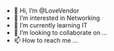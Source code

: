 - 👋 Hi, I’m @LoveVendor
- 👀 I’m interested in Networking
- 🌱 I’m currently learning IT
- 💞️ I’m looking to collaborate on ...
- 📫 How to reach me ...

<!---
LoveVendor/LoveVendor is a ✨ special ✨ repository because its `README.md` (this file) appears on your GitHub profile.
You can click the Preview link to take a look at your changes.
--->

